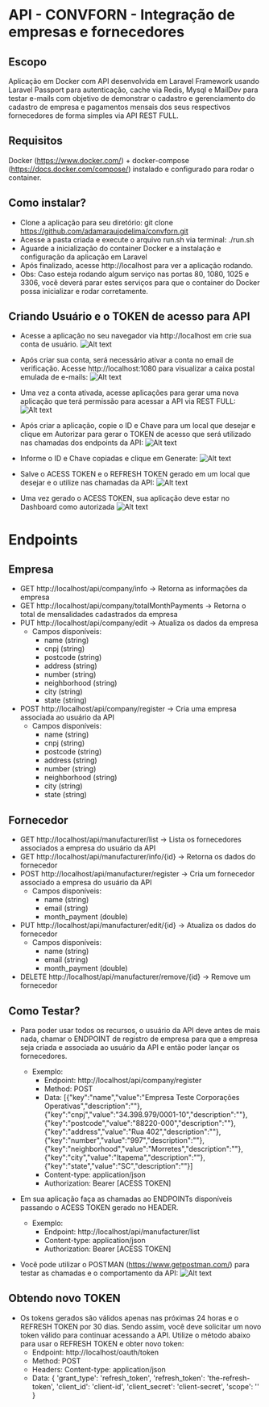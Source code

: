 # API - CONVFORN - Integração de empresas e fornecedores

## Escopo
Aplicação em Docker com API desenvolvida em Laravel Framework usando Laravel Passport para autenticação, cache via Redis, Mysql e MailDev para testar e-mails com objetivo de demonstrar o cadastro e gerenciamento  do cadastro de empresa e pagamentos mensais dos seus respectivos fornecedores de forma simples via API REST FULL. 

## Requisitos

Docker (https://www.docker.com/) + docker-compose (https://docs.docker.com/compose/) instalado e configurado para rodar o container.

## Como instalar?

- Clone a aplicação para seu diretório: git clone https://github.com/adamaraujodelima/convforn.git
- Acesse a pasta criada e execute  o arquivo run.sh via terminal: ./run.sh
- Aguarde a inicialização do container Docker e a instalação e configuração da aplicação em Laravel
- Após finalizado, acesse http://localhost para ver a aplicação rodando.
- Obs: Caso esteja rodando algum serviço nas portas 80, 1080, 1025 e 3306, você deverá parar estes serviços para que o container do Docker possa inicializar e rodar corretamente.

## Criando Usuário e o TOKEN de acesso para API

- Acesse a aplicação no seu navegador via http://localhost em crie sua conta de usuário.
![Alt text](https://imagizer.imageshack.com/v2/1135x584q90/921/CYw9dD.png?raw=true "Novo usuário")

- Após criar sua conta, será necessário ativar a conta no email de verificação. Acesse http://localhost:1080 para visualizar a caixa postal emulada de e-mails:
![Alt text](https://imagizer.imageshack.com/v2/1135x617q90/923/XJWyKJ.png?raw=true "Mail Dev")

- Uma vez a conta ativada, acesse aplicações para gerar uma nova aplicação que terá permissão para acessar a API via REST FULL:
![Alt text](https://imagizer.imageshack.com/v2/1135x584q90/921/rQbS0B.png?raw=true "Aplicações")

- Após criar a aplicação, copie o ID e Chave para um local que desejar e clique em Autorizar para gerar o TOKEN de acesso que será utilizado nas chamadas dos endpoints da API:
![Alt text](https://imagizer.imageshack.com/v2/1135x584q90/924/GcUBaV.png?raw=true "Autorizar Aplicação")

- Informe o ID e Chave copiadas e clique em Generate:
![Alt text](https://imagizer.imageshack.com/v2/1135x584q90/923/x5q8K5.png?raw=true "FORM TOKEN")

- Salve o ACESS TOKEN e o REFRESH TOKEN gerado em um local que desejar e o utilize nas chamadas da API:
![Alt text](https://imagizer.imageshack.com/v2/1135x584q90/923/UnnkN2.png?raw=true "ACESSS TOKEN")

- Uma vez gerado o ACESS TOKEN, sua aplicação deve estar no Dashboard como autorizada
![Alt text](https://imagizer.imageshack.com/v2/1135x584q90/923/2surxr.png?raw=true "ACESSS TOKEN")

# Endpoints

## Empresa

- GET http://localhost/api/company/info -> Retorna as informações da empresa
- GET http://localhost/api/company/totalMonthPayments -> Retorna o total de mensalidades cadastrados da empresa
- PUT http://localhost/api/company/edit -> Atualiza os dados da empresa
    - Campos disponíveis:
        - name (string)                
        - cnpj (string)                
        - postcode (string)                
        - address (string)                
        - number (string)                
        - neighborhood (string)                
        - city (string)                
        - state (string)                
- POST http://localhost/api/company/register -> Cria uma empresa associada ao usuário da API
    - Campos disponíveis:
        - name (string)                
        - cnpj (string)                
        - postcode (string)                
        - address (string)                
        - number (string)                
        - neighborhood (string)                
        - city (string)                
        - state (string)                

## Fornecedor

- GET http://localhost/api/manufacturer/list -> Lista os fornecedores associados a empresa do usuário da API
- GET http://localhost/api/manufacturer/info/{id} -> Retorna os dados do fornecedor
- POST http://localhost/api/manufacturer/register -> Cria um fornecedor associado a empresa do usuário da API
    - Campos disponíveis:
        - name (string)
        - email (string)
        - month_payment (double)
- PUT http://localhost/api/manufacturer/edit/{id} -> Atualiza os dados do fornecedor
    - Campos disponíveis:
        - name (string)
        - email (string)
        - month_payment (double)
- DELETE http://localhost/api/manufacturer/remove/{id} -> Remove um fornecedor

## Como Testar?

- Para poder usar todos os recursos, o usuário da API deve antes de mais nada, chamar o ENDPOINT de registro de empresa para que a empresa seja criada e associada ao usuário da API e então poder lançar os fornecedores.
    - Exemplo:
        - Endpoint: http://localhost/api/company/register
        - Method: POST
        - Data: [{"key":"name","value":"Empresa Teste Corporações Operativas","description":""},{"key":"cnpj","value":"34.398.979/0001-10","description":""},{"key":"postcode","value":"88220-000","description":""},{"key":"address","value":"Rua 402","description":""},{"key":"number","value":"997","description":""},{"key":"neighborhood","value":"Morretes","description":""},{"key":"city","value":"Itapema","description":""},{"key":"state","value":"SC","description":""}]
        - Content-type: application/json
        - Authorization: Bearer [ACESS TOKEN]
- Em sua aplicação faça as chamadas ao ENDPOINTs disponíveis passando o ACESS TOKEN gerado no HEADER.
    - Exemplo:
        - Endpoint: http://localhost/api/manufacturer/list
        - Content-type: application/json
        - Authorization: Bearer [ACESS TOKEN]

- Você pode utilizar o POSTMAN (https://www.getpostman.com/) para testar as chamadas e o comportamento da API:
![Alt text](https://imagizer.imageshack.com/v2/986x601q90/923/6b5uj3.png?raw=true "ACESSS TOKEN")

## Obtendo novo TOKEN

- Os tokens gerados são válidos apenas nas próximas 24 horas e o REFRESH TOKEN por 30 dias. Sendo assim, você deve solicitar um novo token válido para continuar acessando a API. Utilize o método abaixo para usar o REFRESH TOKEN e obter novo token:
    - Endpoint: http://localhost/oauth/token
    - Method: POST
    - Headers: Content-type: application/json
    - Data: {
        'grant_type': 'refresh_token',
        'refresh_token': 'the-refresh-token',
        'client_id': 'client-id',
        'client_secret': 'client-secret',
        'scope': ''
    }
        

